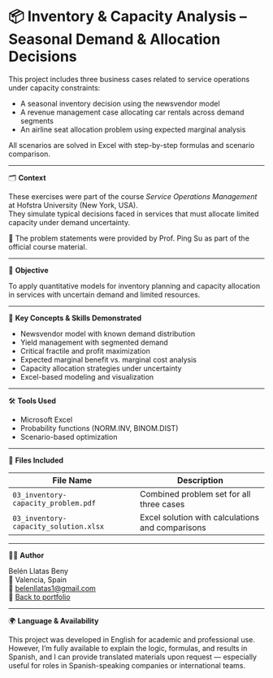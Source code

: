 # 📦 Inventory & Capacity Analysis – Seasonal Demand & Allocation Decisions

This project includes three business cases related to service operations under capacity constraints:  
- A seasonal inventory decision using the newsvendor model  
- A revenue management case allocating car rentals across demand segments  
- An airline seat allocation problem using expected marginal analysis  

All scenarios are solved in Excel with step-by-step formulas and scenario comparison.

---

🗂️ **Context**

These exercises were part of the course *Service Operations Management* at Hofstra University (New York, USA).  
They simulate typical decisions faced in services that must allocate limited capacity under demand uncertainty.

🧾 The problem statements were provided by Prof. Ping Su as part of the official course material.

---

🎯 **Objective**

To apply quantitative models for inventory planning and capacity allocation in services with uncertain demand and limited resources.

---

🧠 **Key Concepts & Skills Demonstrated**

- Newsvendor model with known demand distribution  
- Yield management with segmented demand  
- Critical fractile and profit maximization  
- Expected marginal benefit vs. marginal cost analysis  
- Capacity allocation strategies under uncertainty  
- Excel-based modeling and visualization

---

🛠️ **Tools Used**

- Microsoft Excel  
- Probability functions (NORM.INV, BINOM.DIST)  
- Scenario-based optimization

---

📁 **Files Included**

| File Name                             | Description                                         |
|---------------------------------------|-----------------------------------------------------|
| `03_inventory-capacity_problem.pdf`   | Combined problem set for all three cases            |
| `03_inventory-capacity_solution.xlsx` | Excel solution with calculations and comparisons    |

---

👩‍💻 **Author**

Belén Llatas Beny  
📍 Valencia, Spain  
📧 belenllatas1@gmail.com  
🔗 [Back to portfolio](https://github.com/Belenllatas/service-operations-management-portfolio)

---

🌍 **Language & Availability**

This project was developed in English for academic and professional use.  
However, I’m fully available to explain the logic, formulas, and results in Spanish, and I can provide translated materials upon request — especially useful for roles in Spanish-speaking companies or international teams.
